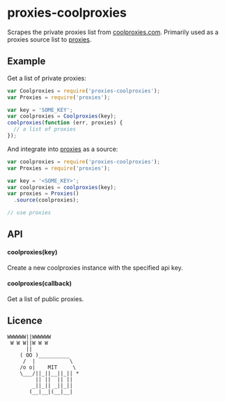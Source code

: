 
# proxies-coolproxies

  Scrapes the private proxies list from [coolproxies.com](http://coolproxies.com/). Primarily used as a proxies source list to [proxies](https://github.com/ivolo/proxies).


## Example

Get a list of private proxies:

```js
var Coolproxies = require('proxies-coolproxies');
var Proxies = require('proxies');

var key = 'SOME_KEY';
var coolproxies = Coolproxies(key);
coolproxies(function (err, proxies) {
  // a list of proxies
});
```

And integrate into [proxies](https://github.com/ivolo/proxies) as a source:

```js
var coolproxies = require('proxies-coolproxies');
var Proxies = require('proxies');

var key = '<SOME_KEY>';
var coolproxies = coolproxies(key);
var proxies = Proxies()
  .source(coolproxies);

// use proxies
```

## API

#### coolproxies(key)

  Create a new coolproxies instance with the specified api key.

#### coolproxies(callback)

  Get a list of public proxies.


## Licence

```
WWWWWW||WWWWWW
 W W W||W W W
      ||
    ( OO )__________
     /  |           \
    /o o|    MIT     \
    \___/||_||__||_|| *
         || ||  || ||
        _||_|| _||_||
       (__|__|(__|__|
```
